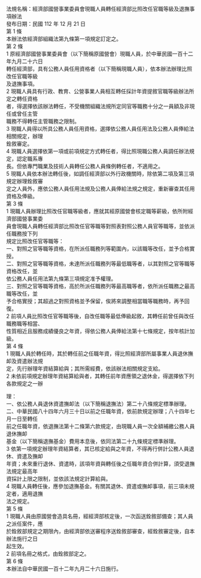 法規名稱：經濟部國營事業委員會現職人員轉任經濟部比照改任官職等級及退撫事項辦法  
發布日期：民國 112 年 12 月 21 日  
第 1 條  
本辦法依經濟部組織法第九條第一項規定訂定之。  
第 2 條  
1 原經濟部國營事業委員會（以下簡稱原國營會）現職人員，於中華民國一百十二年九月二十六日  
轉任經濟部，具有公務人員任用資格者（以下簡稱現職人員），依本辦法辦理比照改任官職等級  
及退撫事項。  
2 現職人員具有行政、教育、公營事業人員相互轉任採計年資提敘官職等級辦法所定之轉任資格  
者，得選擇依該辦法轉任，不受機關組織法規所定同官等職務十分之一員額及非現任或曾任主管  
職務不得轉任主管職務之限制。  
3 現職人員得以所具公務人員任用資格，選擇依公務人員任用法及公務人員俸給法相關規定，辦理  
銓敘審定。  
4 現職人員選擇依第一項或前項規定方式轉任者，得比照現職公務人員調任辦法規定，認定職系專  
長。但依專門職業及技術人員轉任公務人員條例轉任者，不適用之。  
5 現職人員依本辦法轉任後，如調任經濟部以外行政機關時，除依第二項及第三項規定辦理銓敘審  
定之人員外，應依公務人員任用法規及公務人員俸給法規之規定，重新審查其任用資格及俸級。  
第 3 條  
1 現職人員辦理比照改任官職等級者，應就其經原國營會核定職等薪級，依所附經濟部國營事業委  
員會現職人員轉任經濟部比照改任官等職等對照表對照公務人員官等職等，並依派任職務按下列  
規定比照改任官等職等：  
一、對照之官等職等資格，在所派任職務列等範圍內，以該職等改任，並予合格實授。  
二、對照之官等職等資格，未達所派任職務列等最低職等者，以其對照之官等職等資格改任，並  
依公務人員任用法第九條第三項規定准予權理。  
三、對照之官等職等資格，高於所派任職務列等最高職等者，依所派任職務之最高職等改任，並  
予合格實授；其超過之對照資格並予保留，俟將來調整相當職等職務時，再予回復。  
2 前項人員比照改任官等職等後，自改任職等最低俸級起敘，其轉任前曾任與改任職務職等相當、  
性質相近且服務成績優良之年資，得依公務人員俸給法第十七條規定，按年核計加級。  
第 4 條  
1 現職人員於轉任時，其於轉任前之任職年資，得比照經濟部所屬事業人員退休撫卹及資遣辦法規  
定，先行辦理年資結算給與；其所需經費，依該辦法相關規定支給。  
2 未依前項規定辦理年資結算給與者，其轉任前年資應領之退休金，得選擇依下列各款規定之一辦  


理：  
一、依公務人員退休資遣撫卹法（以下簡稱退撫法）第二十八條規定標準辦理。  
二、中華民國八十四年六月三十日以前之任職年資，依前款規定辦理；八十四年七月一日至轉任  
前之任職年資，依退撫法第十二條第六款規定，由現職人員一次全額補繳公務人員退休撫卹  
基金（以下簡稱退撫基金）費用本息後，依同法第二十九條規定標準辦理。  
3 依第一項規定辦理年資結算者，其已核定給與之年資，不得再行併計公務人員退休、資遣及撫卹  
年資；未來重行退休、資遣時，該項年資與轉任後之任職年資合併計算，須受退撫法規定最高年  
資採計上限之限制，並依該法規定計算給與。  
4 現職人員轉任後，應參加退撫基金。有關其退休、資遣或撫卹事項，前三項未規定者，適用退撫  
法之規定。  
第 5 條  
1 現職人員由原國營會造具名冊，經經濟部核定後，一次函送銓敘部備查；其人員之派任案件，應  
於銓敘部規定之期限內，由經濟部依送審程序送銓敘部審查，經銓敘審定後，自本辦法施行之日  
起生效。  
2 前項名冊之格式，由銓敘部定之。  
第 6 條  
本辦法自中華民國一百十二年九月二十六日施行。  



